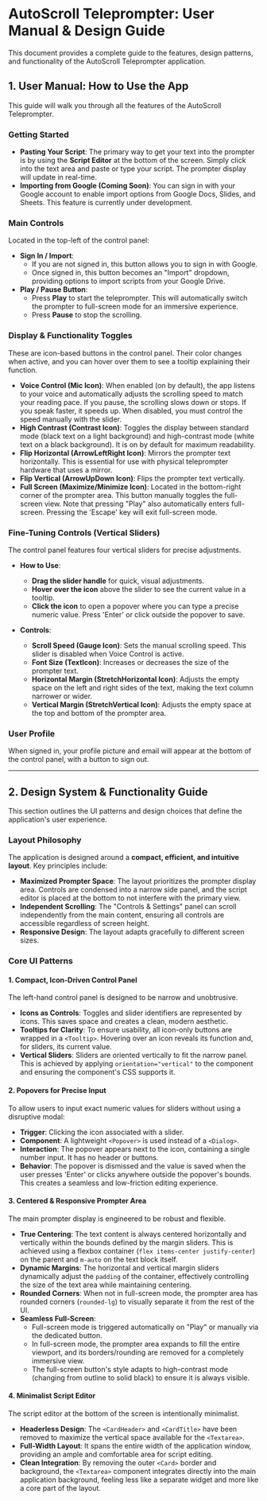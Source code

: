 # AutoScroll Teleprompter: User Manual & Design Guide

This document provides a complete guide to the features, design patterns, and functionality of the AutoScroll Teleprompter application.

## 1. User Manual: How to Use the App

This guide will walk you through all the features of the AutoScroll Teleprompter.

### Getting Started

*   **Pasting Your Script**: The primary way to get your text into the prompter is by using the **Script Editor** at the bottom of the screen. Simply click into the text area and paste or type your script. The prompter display will update in real-time.
*   **Importing from Google (Coming Soon)**: You can sign in with your Google account to enable import options from Google Docs, Slides, and Sheets. This feature is currently under development.

### Main Controls

Located in the top-left of the control panel:

*   **Sign In / Import**:
    *   If you are not signed in, this button allows you to sign in with Google.
    *   Once signed in, this button becomes an "Import" dropdown, providing options to import scripts from your Google Drive.
*   **Play / Pause Button**:
    *   Press **Play** to start the teleprompter. This will automatically switch the prompter to full-screen mode for an immersive experience.
    *   Press **Pause** to stop the scrolling.

### Display & Functionality Toggles

These are icon-based buttons in the control panel. Their color changes when active, and you can hover over them to see a tooltip explaining their function.

*   **Voice Control (Mic Icon)**: When enabled (on by default), the app listens to your voice and automatically adjusts the scrolling speed to match your reading pace. If you pause, the scrolling slows down or stops. If you speak faster, it speeds up. When disabled, you must control the speed manually with the slider.
*   **High Contrast (Contrast Icon)**: Toggles the display between standard mode (black text on a light background) and high-contrast mode (white text on a black background). It is on by default for maximum readability.
*   **Flip Horizontal (ArrowLeftRight Icon)**: Mirrors the prompter text horizontally. This is essential for use with physical teleprompter hardware that uses a mirror.
*   **Flip Vertical (ArrowUpDown Icon)**: Flips the prompter text vertically.
*   **Full Screen (Maximize/Minimize Icon)**: Located in the bottom-right corner of the prompter area. This button manually toggles the full-screen view. Note that pressing "Play" also automatically enters full-screen. Pressing the 'Escape' key will exit full-screen mode.

### Fine-Tuning Controls (Vertical Sliders)

The control panel features four vertical sliders for precise adjustments.

*   **How to Use**:
    *   **Drag the slider handle** for quick, visual adjustments.
    *   **Hover over the icon** above the slider to see the current value in a tooltip.
    *   **Click the icon** to open a popover where you can type a precise numeric value. Press 'Enter' or click outside the popover to save.

*   **Controls**:
    *   **Scroll Speed (Gauge Icon)**: Sets the manual scrolling speed. This slider is disabled when Voice Control is active.
    *   **Font Size (TextIcon)**: Increases or decreases the size of the prompter text.
    *   **Horizontal Margin (StretchHorizontal Icon)**: Adjusts the empty space on the left and right sides of the text, making the text column narrower or wider.
    *   **Vertical Margin (StretchVertical Icon)**: Adjusts the empty space at the top and bottom of the prompter area.

### User Profile

When signed in, your profile picture and email will appear at the bottom of the control panel, with a button to sign out.

---

## 2. Design System & Functionality Guide

This section outlines the UI patterns and design choices that define the application's user experience.

### Layout Philosophy

The application is designed around a **compact, efficient, and intuitive layout**. Key principles include:

*   **Maximized Prompter Space**: The layout prioritizes the prompter display area. Controls are condensed into a narrow side panel, and the script editor is placed at the bottom to not interfere with the primary view.
*   **Independent Scrolling**: The "Controls & Settings" panel can scroll independently from the main content, ensuring all controls are accessible regardless of screen height.
*   **Responsive Design**: The layout adapts gracefully to different screen sizes.

### Core UI Patterns

#### 1. Compact, Icon-Driven Control Panel
The left-hand control panel is designed to be narrow and unobtrusive.
*   **Icons as Controls**: Toggles and slider identifiers are represented by icons. This saves space and creates a clean, modern aesthetic.
*   **Tooltips for Clarity**: To ensure usability, all icon-only buttons are wrapped in a `<Tooltip>`. Hovering over an icon reveals its function and, for sliders, its current value.
*   **Vertical Sliders**: Sliders are oriented vertically to fit the narrow panel. This is achieved by applying `orientation="vertical"` to the component and ensuring the component's CSS supports it.

#### 2. Popovers for Precise Input
To allow users to input exact numeric values for sliders without using a disruptive modal:
*   **Trigger**: Clicking the icon associated with a slider.
*   **Component**: A lightweight `<Popover>` is used instead of a `<Dialog>`.
*   **Interaction**: The popover appears next to the icon, containing a single number input. It has no header or buttons.
*   **Behavior**: The popover is dismissed and the value is saved when the user presses 'Enter' or clicks anywhere outside the popover's bounds. This creates a seamless and low-friction editing experience.

#### 3. Centered & Responsive Prompter Area
The main prompter display is engineered to be robust and flexible.
*   **True Centering**: The text content is always centered horizontally and vertically within the bounds defined by the margin sliders. This is achieved using a flexbox container (`flex items-center justify-center`) on the parent and `m-auto` on the text block itself.
*   **Dynamic Margins**: The horizontal and vertical margin sliders dynamically adjust the `padding` of the container, effectively controlling the size of the text area while maintaining centering.
*   **Rounded Corners**: When not in full-screen mode, the prompter area has rounded corners (`rounded-lg`) to visually separate it from the rest of the UI.
*   **Seamless Full-Screen**:
    *   Full-screen mode is triggered automatically on "Play" or manually via the dedicated button.
    *   In full-screen mode, the prompter area expands to fill the entire viewport, and its borders/rounding are removed for a completely immersive view.
    *   The full-screen button's style adapts to high-contrast mode (changing from outline to solid black) to ensure it is always visible.

#### 4. Minimalist Script Editor
The script editor at the bottom of the screen is intentionally minimalist.
*   **Headerless Design**: The `<CardHeader>` and `<CardTitle>` have been removed to maximize the vertical space available for the `<Textarea>`.
*   **Full-Width Layout**: It spans the entire width of the application window, providing an ample and comfortable area for script editing.
*   **Clean Integration**: By removing the outer `<Card>` border and background, the `<Textarea>` component integrates directly into the main application background, feeling less like a separate widget and more like a core part of the layout.

